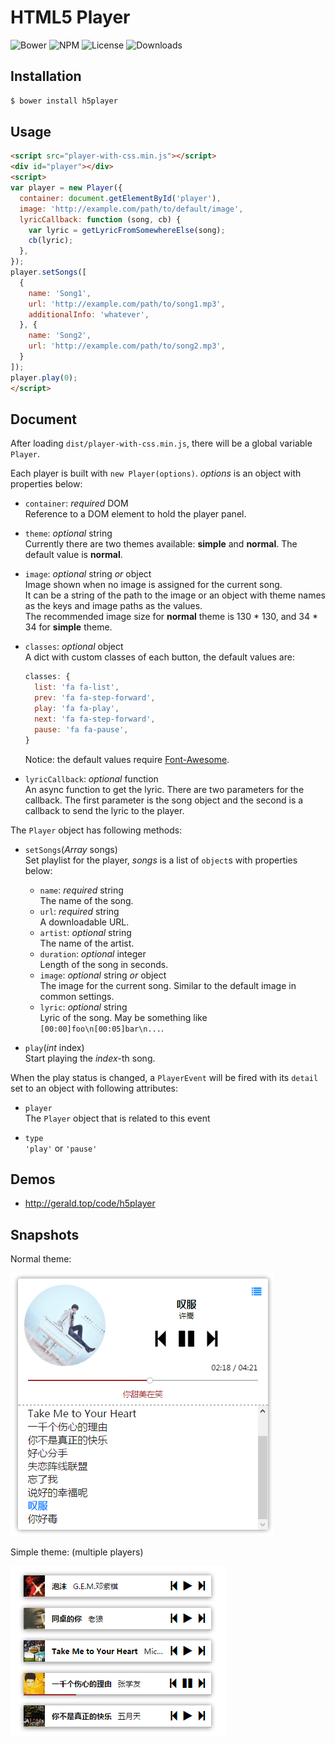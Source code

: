 HTML5 Player
===

![Bower](https://img.shields.io/bower/v/h5player.svg)
![NPM](https://img.shields.io/npm/v/h5player.svg)
![License](https://img.shields.io/npm/l/h5player.svg)
![Downloads](https://img.shields.io/npm/dt/h5player.svg)

Installation
---
``` sh
$ bower install h5player
```

Usage
---
``` html
<script src="player-with-css.min.js"></script>
<div id="player"></div>
<script>
var player = new Player({
  container: document.getElementById('player'),
  image: 'http://example.com/path/to/default/image',
  lyricCallback: function (song, cb) {
    var lyric = getLyricFromSomewhereElse(song);
    cb(lyric);
  },
});
player.setSongs([
  {
    name: 'Song1',
    url: 'http://example.com/path/to/song1.mp3',
    additionalInfo: 'whatever',
  }, {
    name: 'Song2',
    url: 'http://example.com/path/to/song2.mp3',
  }
]);
player.play(0);
</script>
```

Document
---
After loading `dist/player-with-css.min.js`, there will be a global variable `Player`.

Each player is built with `new Player(options)`. *options* is an object with properties below:

* `container`: *required* DOM  
  Reference to a DOM element to hold the player panel.

* `theme`: *optional* string  
  Currently there are two themes available: **simple** and **normal**. The default value is **normal**.

* `image`: *optional* string *or* object  
  Image shown when no image is assigned for the current song.  
  It can be a string of the path to the image or an object with theme names as the keys and
  image paths as the values.  
  The recommended image size for **normal** theme is 130 * 130, and 34 * 34 for **simple** theme.

* `classes`: *optional* object  
  A dict with custom classes of each button, the default values are:
  ``` javascript
  classes: {
    list: 'fa fa-list',
    prev: 'fa fa-step-forward',
    play: 'fa fa-play',
    next: 'fa fa-step-forward',
    pause: 'fa fa-pause',
  }
  ```
  Notice: the default values require [Font-Awesome](http://fontawesome.io).

* `lyricCallback`: *optional* function  
  An async function to get the lyric. There are two parameters for the callback. The first parameter is the song object and the second is a callback to send the lyric to the player.

The `Player` object has following methods:

* `setSongs`(*Array* songs)  
  Set playlist for the player, *songs* is a list of `object`s with properties below:
  * `name`: *required* string  
    The name of the song.
  * `url`: *required* string  
    A downloadable URL.
  * `artist`: *optional* string  
    The name of the artist.
  * `duration`: *optional* integer  
    Length of the song in seconds.
  * `image`: *optional* string *or* object  
    The image for the current song. Similar to the default image in common settings.
  * `lyric`: *optional* string  
    Lyric of the song. May be something like `[00:00]foo\n[00:05]bar\n...`.

* `play`(*int* index)  
  Start playing the *index*-th song.

When the play status is changed, a `PlayerEvent` will be fired with its `detail` set to an object with following attributes:

* `player`  
  The `Player` object that is related to this event

* `type`  
  `'play'` or `'pause'`

Demos
---
* <http://gerald.top/code/h5player>

Snapshots
---
Normal theme:

![snapshot](snapshots/normal.png)

Simple theme: (multiple players)

![snapshot](snapshots/simple.png)
